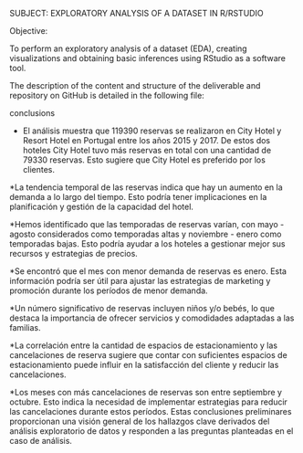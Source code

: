 SUBJECT: EXPLORATORY ANALYSIS OF A DATASET IN R/RSTUDIO

Objective:
                                                        
To perform an exploratory analysis of a dataset (EDA), creating visualizations and obtaining basic inferences using RStudio as a software tool.

The description of the content and structure of the deliverable and repository on GitHub is detailed in the following file:


conclusions

* El análisis muestra que 119390 reservas se realizaron en City Hotel y Resort Hotel en Portugal entre los años 2015 y 2017. De estos dos hoteles City Hotel tuvo más reservas en total con una cantidad de 79330 reservas. Esto sugiere que City Hotel es preferido por los clientes.

*La tendencia temporal de las reservas indica que hay un aumento en la demanda a lo largo del tiempo. Esto podría tener implicaciones en la planificación y gestión de la capacidad del hotel.

*Hemos identificado que las temporadas de reservas varían, con mayo - agosto considerados como temporadas altas y noviembre - enero como temporadas bajas. Esto podría ayudar a los hoteles a gestionar mejor sus recursos y estrategias de precios.

*Se encontró que el mes con menor demanda de reservas es enero. Esta información podría ser útil para ajustar las estrategias de marketing y promoción durante los períodos de menor demanda.

*Un número significativo de reservas incluyen niños y/o bebés, lo que destaca la importancia de ofrecer servicios y comodidades adaptadas a las familias.


*La correlación entre la cantidad de espacios de estacionamiento y las cancelaciones de reserva sugiere que contar con suficientes espacios de estacionamiento puede influir en la satisfacción del cliente y reducir las cancelaciones.


*Los meses con más cancelaciones de reservas son entre septiembre y octubre. Esto indica la necesidad de implementar estrategias para reducir las cancelaciones durante estos períodos.
Estas conclusiones preliminares proporcionan una visión general de los hallazgos clave derivados del análisis exploratorio de datos y responden a las preguntas planteadas en el caso de análisis.
